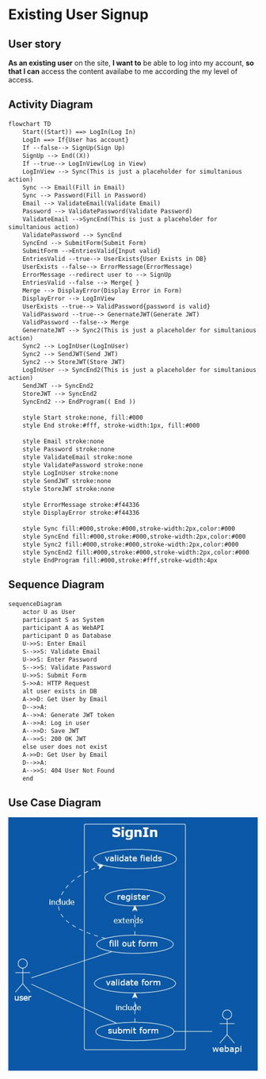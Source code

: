 # Existing User Signup

## User story

**As an existing user** on the site, **I want to** be able to log into my account, **so that I can** access the content availabe to me according the my level of access.

## Activity Diagram

```mermaid
flowchart TD
    Start((Start)) ==> LogIn(Log In)
    LogIn ==> If{User has account}
    If --false--> SignUp(Sign Up)
    SignUp --> End((X))
    If --true--> LogInView(Log in View)
    LogInView --> Sync(This is just a placeholder for simultanious action)
    Sync --> Email(Fill in Email)
    Sync --> Password(Fill in Password)
    Email --> ValidateEmail(Validate Email)
    Password --> ValidatePassword(Validate Password)
    ValidateEmail -->SyncEnd(This is just a placeholder for simultanious action)
    ValidatePassword --> SyncEnd
    SyncEnd --> SubmitForm(Submit Form)
    SubmitForm -->EntriesValid{Input valid}
    EntriesValid --true--> UserExists{User Exists in DB}
    UserExists --false--> ErrorMessage(ErrorMessage)
    ErrorMessage --redirect user to --> SignUp
    EntriesValid --false --> Merge{ }
    Merge --> DisplayError(Display Error in Form)
    DisplayError --> LogInView
    UserExists --true--> ValidPassword{password is valid}
    ValidPassword --true--> GenernateJWT(Generate JWT)
    ValidPassword --false--> Merge
    GenernateJWT --> Sync2(This is just a placeholder for simultanious action)
    Sync2 --> LogInUser(LogInUser)
    Sync2 --> SendJWT(Send JWT)
    Sync2 --> StoreJWT(Store JWT)
    LogInUser --> SyncEnd2(This is just a placeholder for simultanious action)
    SendJWT --> SyncEnd2
    StoreJWT --> SyncEnd2
    SyncEnd2 --> EndProgram(( End ))

    style Start stroke:none, fill:#000
    style End stroke:#fff, stroke-width:1px, fill:#000

    style Email stroke:none
    style Password stroke:none
    style ValidateEmail stroke:none
    style ValidatePassword stroke:none
    style LogInUser stroke:none
    style SendJWT stroke:none
    style StoreJWT stroke:none

    style ErrorMessage stroke:#f44336
    style DisplayError stroke:#f44336

    style Sync fill:#000,stroke:#000,stroke-width:2px,color:#000
    style SyncEnd fill:#000,stroke:#000,stroke-width:2px,color:#000
    style Sync2 fill:#000,stroke:#000,stroke-width:2px,color:#000
    style SyncEnd2 fill:#000,stroke:#000,stroke-width:2px,color:#000
    style EndProgram fill:#000,stroke:#fff,stroke-width:4px
```

## Sequence Diagram

```mermaid
sequenceDiagram 
    actor U as User
    participant S as System
    participant A as WebAPI
    participant D as Database
    U->>S: Enter Email
    S-->>S: Validate Email
    U->>S: Enter Password
    S-->>S: Validate Password
    U->>S: Submit Form
    S->>A: HTTP Request
    alt user exists in DB
    A->>D: Get User by Email
    D-->>A:  
    A-->>A: Generate JWT token
    A-->>A: Log in user
    A-->>D: Save JWT
    A-->>S: 200 OK JWT
    else user does not exist
    A->>D: Get User by Email
    D-->>A:  
    A-->>S: 404 User Not Found
    end
```

## Use Case Diagram
<!--
@startuml 
left to right direction
skinparam packageStyle rectangle
actor user
actor webapi

rectangle SignIn {
 (user) -- (fill out form)
 (fill out form) .> (validate fields) : include
 (fill out form) .> (register) : extends
 (user) -- (submit form)
 (submit form) .> (validate form) : include
 (submit form) -- (webapi)
}
@enduml
-->
![](images/existinguser.jpg)